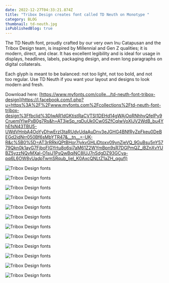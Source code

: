 ```yaml
---
date: 2022-12-27T04:33:21.874Z
title: "Tribox Design creates font called TD Neuth on Monotype "
category: BLOG
thumbnail: td-neuth.jpg
isPublishedBlog: true
---
```

<!--StartFragment-->

The TD Neuth font, proudly crafted by our very own Inu Catapusan and the Tribox Design team, is inspired by Millennial and Gen Z qualities; it is modern, direct, and clear. It has excellent legibility and is ideal for usage in displays, headlines, labels, packaging design, and even long paragraphs on digital collaterals.

Each glyph is meant to be balanced: not too light, not too bold, and not too [](https://triboxdesign.com/fonts/td-neuth-font-by-tribox-design/)regular. Use TD Neuth if you want your layout and designs to look modern and fresh.

Download here: [https://www.myfonts.com/colle…/td-neuth-font-tribox-design](https://l.facebook.com/l.php?u=https%3A%2F%2Fwww.myfonts.com%2Fcollections%2Ftd-neuth-font-tribox-design%3Ffbclid%3DIwAR1dGKtistRaCVTSI1DEHd14gWAjOqRNhhyQfeIPy9CruemlYlwPxB0g7Rs&h=AT3jeSp_rqDuUk0Cw0SZfCqIwVoXIJV2WdB_bu4YhEfsN43TBU5-UWdVHnbA4OoYyDhwErzI3taRUdvUdaAuDnv3eJGHG4BNfRyZpFkeu0DeBEGd2idNrr050Bf6sMbYTR47&__tn__=-UK-R&c%5B0%5D=AT3rRRkjQPtBHor7IykvGHLiDtoxv09ynZieVQ_9GuBsu5nY5779Qkn0k1ayG7FjboFIGYrtu8o6sj7aM61Z2WYmBpn9sR7DGPmQZ_iBZnXvYUBZ5yzzNQvMXal-O1siJ1PsQwBqiNC8lUJ7nSdgDZ93GCya-pq6L6OW8vUadpTwmSRqub_Ijel_K0AxcQNLtZ1aZH_qgufl)

<!--EndFragment-->

![Tribox Design fonts](td-neuth-cover-website.jpg "Tribox Design portfolio")

![Tribox Design fonts](td-neuth-fonts-by-tribox-design-cover.jpg "Tribox Design portfolio")

![Tribox Design fonts](td-neuth-website-2.jpg "Tribox Design portfolio")

![Tribox Design fonts](td-neuth-website-3.jpg "Tribox Design portfolio")

![Tribox Design fonts](td-neuth-website-4.jpg "Tribox Design portfolio")

![Tribox Design fonts](td-neuth-website-5.jpg "Tribox Design portfolio")

![Tribox Design fonts](td-neuth-website-6.jpg "Tribox Design portfolio")

![Tribox Design fonts](td-neuth-website-7.jpg "Tribox Design portfolio")

![Tribox Design fonts](td-neuth-website-8.jpg "Tribox Design portfolio")

![Tribox Design fonts](td-neuth-website-9.jpg "Tribox Design portfolio")

![Tribox Design fonts](td-neuth-website-10.jpg "Tribox Design portfolio")

![Tribox Design fonts](td-neuth-website-11.jpg "Tribox Design portfolio")